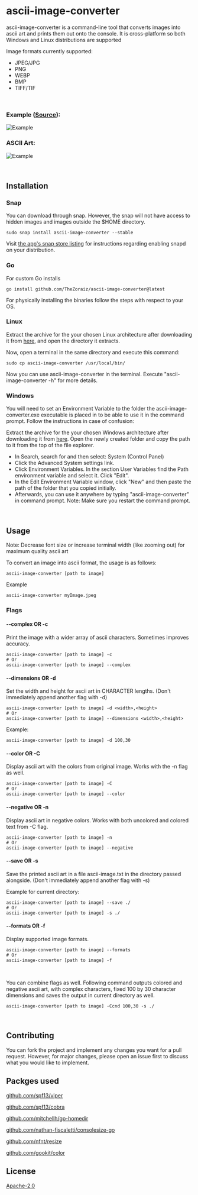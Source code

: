 # ascii-image-converter

ascii-image-converter is a command-line tool that converts images into ascii art and prints them out onto the console. It is cross-platform so both Windows and Linux distributions are supported

Image formats currently supported:
* JPEG/JPG
* PNG
* WEBP
* BMP
* TIFF/TIF

<br>

### Example ([Source](https://medium.com/@sean.glancy/practical-applications-of-binary-trees-3097cf663062)):
![Example](https://raw.githubusercontent.com/TheZoraiz/ascii-image-converter/master/example_images/tree.png)

### ASCII Art:
![Example](https://raw.githubusercontent.com/TheZoraiz/ascii-image-converter/master/example_images/ascii_tree.png)

<br>


## Installation

### Snap

You can download through snap. However, the snap will not have access to hidden images and images outside the $HOME directory.

```
sudo snap install ascii-image-converter --stable
```
Visit [the app's snap store listing](https://snapcraft.io/ascii-image-converter) for instructions regarding enabling snapd on your distribution.

### Go
For custom Go installs
```
go install github.com/TheZoraiz/ascii-image-converter@latest
```

For physically installing the binaries follow the steps with respect to your OS.

### Linux
Extract the archive for the your chosen Linux architecture after downloading it from [here](https://github.com/TheZoraiz/ascii-image-converter/releases/latest), and open the directory it extracts.

Now, open a terminal in the same directory and execute this command:

```
sudo cp ascii-image-converter /usr/local/bin/
```
Now you can use ascii-image-converter in the terminal. Execute "ascii-image-converter -h" for more details.

### Windows

You will need to set an Environment Variable to the folder the ascii-image-converter.exe executable is placed in to be able to use it in the command prompt. Follow the instructions in case of confusion:

Extract the archive for the your chosen Windows architecture after downloading it from [here](https://github.com/TheZoraiz/ascii-image-converter/releases/latest). Open the newly created folder and copy the path to it from the top of the file explorer.
* In Search, search for and then select: System (Control Panel)
* Click the Advanced System settings link.
* Click Environment Variables. In the section User Variables find the Path environment variable and select it. Click "Edit".
* In the Edit Environment Variable window, click "New" and then paste the path of the folder that you copied initially.
* Afterwards, you can use it anywhere by typing "ascii-image-converter" in command prompt. Note: Make sure you restart the command prompt.

<br>

## Usage

Note: Decrease font size or increase terminal width (like zooming out) for maximum quality ascii art

To convert an image into ascii format, the usage is as follows:
```
ascii-image-converter [path to image]
```
Example
```
ascii-image-converter myImage.jpeg
```

### Flags

#### --complex OR -c
Print the image with a wider array of ascii characters. Sometimes improves accuracy.
```
ascii-image-converter [path to image] -c
# Or
ascii-image-converter [path to image] --complex
```


#### --dimensions OR -d
Set the width and height for ascii art in CHARACTER lengths. (Don't immediately append another flag with -d)
```
ascii-image-converter [path to image] -d <width>,<height>
# Or
ascii-image-converter [path to image] --dimensions <width>,<height>
```
Example:
```
ascii-image-converter [path to image] -d 100,30
```

#### --color OR -C
Display ascii art with the colors from original image. Works with the -n flag as well.
```
ascii-image-converter [path to image] -C
# Or
ascii-image-converter [path to image] --color
```

#### --negative OR -n
Display ascii art in negative colors. Works with both uncolored and colored text from -C flag.
```
ascii-image-converter [path to image] -n
# Or
ascii-image-converter [path to image] --negative
```

#### --save OR -s
Save the printed ascii art in a file ascii-image.txt in the directory passed alongside. (Don't immediately append another flag with -s)

Example for current directory:
```
ascii-image-converter [path to image] --save ./
# Or
ascii-image-converter [path to image] -s ./
```

#### --formats OR -f
Display supported image formats.
```
ascii-image-converter [path to image] --formats
# Or
ascii-image-converter [path to image] -f
```

<br>

You can combine flags as well. Following command outputs colored and negative ascii art, with complex characters, fixed 100 by 30 character dimensions and saves the output in current directory as well.
```
ascii-image-converter [path to image] -Ccnd 100,30 -s ./
```

<br>

## Contributing

You can fork the project and implement any changes you want for a pull request. However, for major changes, please open an issue first to discuss what you would like to implement.

## Packges used

[github.com/spf13/viper](https://github.com/spf13/viper)

[github.com/spf13/cobra](https://github.com/spf13/cobra)

[github.com/mitchellh/go-homedir](https://github.com/mitchellh/go-homedir)

[github.com/nathan-fiscaletti/consolesize-go](https://github.com/nathan-fiscaletti/consolesize-go)

[github.com/nfnt/resize](https://github.com/nfnt/resize)

[github.com/gookit/color](https://github.com/gookit/color)


## License
[Apache-2.0](https://github.com/TheZoraiz/ascii-image-converter/blob/master/LICENSE)
